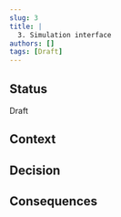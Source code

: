 ```yaml
---
slug: 3
title: |
  3. Simulation interface
authors: []
tags: [Draft]
---
```


## Status

Draft

## Context

## Decision

## Consequences
